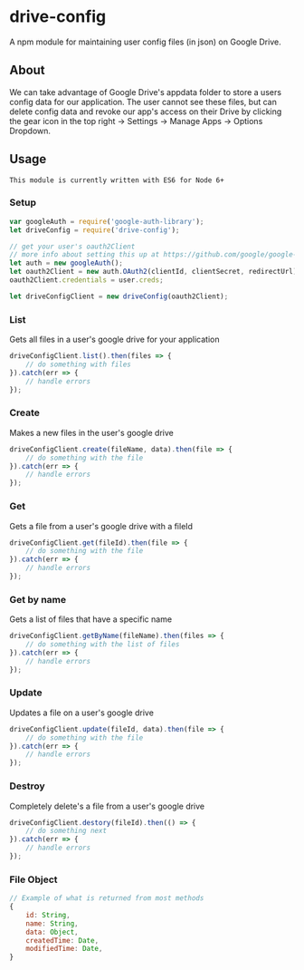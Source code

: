# drive-config
A npm module for maintaining user config files (in json) on Google Drive.

## About
We can take advantage of Google Drive's appdata folder to store a users config data for our application. The user cannot see these files, but can delete config data and revoke our app's access on their Drive by clicking the gear icon in the top right -> Settings -> Manage Apps -> Options Dropdown.

## Usage
`This module is currently written with ES6 for Node 6+`

### Setup
```javascript
var googleAuth = require('google-auth-library');
let driveConfig = require('drive-config');

// get your user's oauth2Client 
// more info about setting this up at https://github.com/google/google-api-nodejs-client
let auth = new googleAuth();
let oauth2Client = new auth.OAuth2(clientId, clientSecret, redirectUrl);
oauth2Client.credentials = user.creds;

let driveConfigClient = new driveConfig(oauth2Client);
```

### List
Gets all files in a user's google drive for your application
```javascript
driveConfigClient.list().then(files => {
    // do something with files
}).catch(err => {
    // handle errors
});
```

### Create
Makes a new files in the user's google drive
```javascript
driveConfigClient.create(fileName, data).then(file => {
    // do something with the file
}).catch(err => {
    // handle errors
});
```

### Get
Gets a file from a user's google drive with a fileId
```javascript
driveConfigClient.get(fileId).then(file => {
    // do something with the file
}).catch(err => {
    // handle errors
});
```

### Get by name
Gets a list of files that have a specific name
```javascript
driveConfigClient.getByName(fileName).then(files => {
    // do something with the list of files
}).catch(err => {
    // handle errors
});
```

### Update
Updates a file on a user's google drive
```javascript
driveConfigClient.update(fileId, data).then(file => {
    // do something with the file
}).catch(err => {
    // handle errors
});
```

### Destroy
Completely delete's a file from a user's google drive
```javascript
driveConfigClient.destory(fileId).then(() => {
    // do something next
}).catch(err => {
    // handle errors
});
```

### File Object
```javascript
// Example of what is returned from most methods
{
    id: String,
    name: String,
    data: Object,
    createdTime: Date,
    modifiedTime: Date,
}
```
